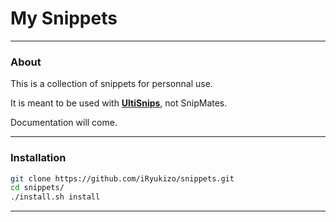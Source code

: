 # My Snippets
-------------
### About
This is a collection of snippets for personnal use.

It is meant to be used with [**UltiSnips**](https://github.com/SirVer/ultisnips), not SnipMates.

Documentation will come.

------------------------
### Installation
```bash
git clone https://github.com/iRyukizo/snippets.git
cd snippets/
./install.sh install
```

--------------------
